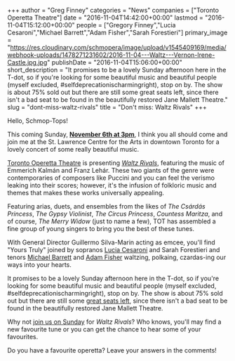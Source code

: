+++
author = "Greg Finney"
categories = "News"
companies = ["Toronto Operetta Theatre"]
date = "2016-11-04T14:42:00+00:00"
lastmod = "2016-11-04T15:12:00+00:00"
people = ["Gregory Finney","Lucia Cesaroni","Michael Barrett","Adam Fisher","Sarah Forestieri"]
primary_image = "https://res.cloudinary.com/schmopera/image/upload/v1545409169/media/webhook-uploads/1478271231602/2016-11-04---Waltz---Vernon-Irene-Castle.jpg.jpg"
publishDate = "2016-11-04T15:06:00+00:00"
short_description = "It promises to be a lovely Sunday afternoon here in the T-dot, so if you&#039;re looking for some beautiful music and beautiful people (myself excluded, #selfdeprecationischarmingright), stop on by. The show is about 75% sold out but there are still some great seats left, since there isn&#039;t a bad seat to be found in the beautifully restored Jane Mallett Theatre."
slug = "dont-miss-waltz-rivals"
title = "Don&#039;t miss: Waltz Rivals"
+++

Hello, Schmop-Tops!

This coming Sunday, [**November 6th at 3pm**](http://www.torontooperetta.com/shows.html), I think you all should come and join me at the St. Lawrence Centre for the Arts in downtown Toronto for a lovely concert of some really beautiful music. 

[Toronto Operetta Theatre](/scene/companies/toronto-operetta-theatre/) is presenting [*Waltz Rivals*](http://www.torontooperetta.com/shows.html), featuring the music of Emmerich Kalmán and Franz Lehár. These two giants of the genre were contemporaries of composers like Puccini and you can feel the verismo leaking into their scores; however, it's the infusion of folkloric music and themes that makes these works universally appealing. 

Featuring arias, duets, and ensembles from the likes of *The Csárdás Princess*, *The Gypsy Violinist*, *The Circus Princess*, *Countess Maritza*, and of course, *The Merry Widow* (just to name a few), TOT has assembled a fine group of young singers to bring you the best of these tunes. 

With General Director Guillermo Silva-Marin acting as emcee, you'll find "Yours Truly" joined by sopranos [Lucia Cesaroni](/scene/people/lucia-cesaroni/) and Sarah Forestieri and tenors [Michael Barrett](/scene/people/michael-barrett/) and [Adam Fisher](/scene/people/adam-fisher/) waltzing, polkaing, czardas-ing our ways into your hearts. 

It promises to be a lovely Sunday afternoon here in the T-dot, so if you're looking for some beautiful music and beautiful people (myself excluded, #selfdeprecationischarmingright), stop on by. The show is about 75% sold out but there are still some [great seats left](http://www.torontooperetta.com/shows.html), since there isn't a bad seat to be found in the beautifully restored Jane Mallett Theatre. 

Why not [join us on Sunday](http://www.torontooperetta.com/shows.html) for *Waltz Rivals*? Who knows, you'll may find a new favourite tune or you can get the chance to hear some of your favourites. 

Do you have a favourite operetta? Leave your answers in the comments!
